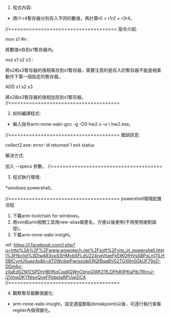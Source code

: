1. 程式內容: 

* 將r1-r4暫存器分別存入不同的數值，再計算r0 = r1*r2 + r3*r4。

//=====================================
指令介紹:

mov s1 #n : 

將數值n存到s1暫存器內。 

mul s1 s2 s3 :

將s2和s3暫存器的值相乘存到s1暫存器，需要注意的是存入的暫存器不能是相乘動作下第一個指定的暫存器。

ADD s1 s2 s3

將s2和s3暫存器的值相加存到s1暫存器。
//======================================

2. 如何編譯程式: 

* 輸入指令arm-none-eabi-gcc -g -O0 hw2.s –o \ hw2.exe。

//======================================
錯誤訊息:

collect2.exe: error: ld returned 1 exit status

解決方式:

加入 --specs 參數。
//======================================


3. 程式執行環境: 

*windows powershell。

//======================================
powershell環境配置流程
1. 下載arm-toolchain for windows。
2. 將vim和arm相關工具用new-alias做更名，方便以後使用(不用使用絕對路徑)。
3. 下載arm-none-eabi-insight。

ref: https://l.facebook.com/l.php?u=http%3A%2F%2Fwww.wowotech.net%2Fsoft%2Fvim_in_powershell.html%3Ffbclid%3DIwAR3opSSHMybSFLdU224nqVtqeFkEtKOfHVsS8PxLnO1LH0BICynfJ0uqz4s&h=AT0WcibpPwrqzideERQfBqaBV02TGX6n0GkUF79sD-DDm6x-zXaEdSZNfZSPDhHBl1KqCqaRQWnCbhoGWK21fLDPh80PKaPlb7RlcvJ-j2VmpDKYNIsnQveFPpbplaRPUwiDCA
//======================================


4. 觀察暫存器數值變化:

* arm-none-eabi-insight，設定適當斷點(breakpoint)以後，可逐行執行查看regiter內值得變化。

